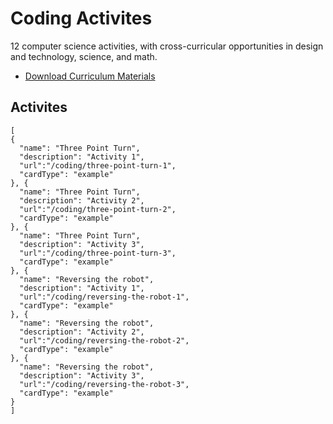 # Coding Activites

12 computer science activities, with cross-curricular opportunities in design and technology, science, and math.

* [Download Curriculum Materials](https://education.lego.com/en-us/downloads/mindstorms-ev3)

## Activites

```codecard
[
{
  "name": "Three Point Turn",
  "description": "Activity 1",
  "url":"/coding/three-point-turn-1",
  "cardType": "example"
}, {
  "name": "Three Point Turn",
  "description": "Activity 2",
  "url":"/coding/three-point-turn-2",
  "cardType": "example"
}, {
  "name": "Three Point Turn",
  "description": "Activity 3",
  "url":"/coding/three-point-turn-3",
  "cardType": "example"
}, {
  "name": "Reversing the robot",
  "description": "Activity 1",
  "url":"/coding/reversing-the-robot-1",
  "cardType": "example"
}, {
  "name": "Reversing the robot",
  "description": "Activity 2",
  "url":"/coding/reversing-the-robot-2",
  "cardType": "example"
}, {
  "name": "Reversing the robot",
  "description": "Activity 3",
  "url":"/coding/reversing-the-robot-3",
  "cardType": "example"
}    
]
```
